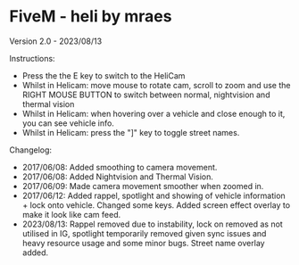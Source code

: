 # FiveM - heli by mraes
Version 2.0 - 2023/08/13

Instructions:
 * Press the the E key to switch to the HeliCam
 * Whilst in Helicam: move mouse to rotate cam, scroll to zoom and use the RIGHT MOUSE BUTTON to switch between normal, nightvision and thermal vision
 * Whilst in Helicam: when hovering over a vehicle and close enough to it, you can see vehicle info. 
 * Whilst in Helicam: press the "]" key to toggle street names.
  
 Changelog:
 * 2017/06/08: Added smoothing to camera movement.
 * 2017/06/08: Added Nightvision and Thermal Vision.
 * 2017/06/09: Made camera movement smoother when zoomed in.
 * 2017/06/12: Added rappel, spotlight and showing of vehicle information + lock onto vehicle. Changed some keys. Added screen effect overlay to make it look like cam feed.
 * 2023/08/13: Rappel removed due to instability, lock on removed as not utilised in IG, spotlight temporarily removed given sync issues and heavy resource usage and some minor bugs. Street name overlay added.